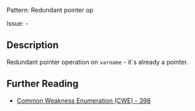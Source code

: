 Pattern: Redundant pointer op

Issue: -

## Description

Redundant pointer operation on `varname` - it`s already a pointer.

## Further Reading

* [Common Weakness Enumeration (CWE) - 398](https://cwe.mitre.org/data/definitions/398.html)